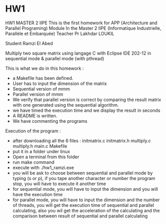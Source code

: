 # HW1
HW1 MASTER 2 IIPE
This is the first homework for APP (Architecture and Parallel Programing) Module In the Master 2 IIPE (Informatique Industrielle, Parallèle et Embarquée)
Teacher Pr Lakhdar LOUKIL

Student Ramzi El Abed

Multiply two square matrix using langage C with Eclipse IDE 202-12 in sequential mode & parallel mode (with pthread)


This is what we do in this homework :

- a Makefile has been defined.
- User has to input the dimension of the matrix
- Sequential version of mmm
- Parallel version of mmm
- We verify that parallel version is correct by comparing the result matrix with
one generated using the sequential algorithm.
- we have timed the execution time and we display the result in seconds
- A README is written.
- We have commenting the programs

Execution of the program :
- after downloading all the 6 files : initmatrix.c initmatrix.h multiply.c multiply.h main.c Makefile
- put it in a folder under linux
- Open a terminal from this folder
- run make command
- execute with ./hw1_ramzi.exe
- you will be ask to choose between sequential and parallel mode by typing (s or p), if you tape another character or number the program stop, you will have to execute it another time
- for sequential mode, you will have to input the dimension and you will have the execution time
- for parallel mode, you will have to input the dimension and the number of threads, you will get the execution time of sequential and parallel calculating, also you wil get the acceleration of the calculating and the comparison between result of sequential and parallel calculating
